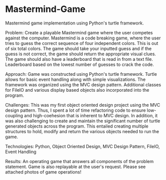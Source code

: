# Mastermind-Game
Mastermind game implementation using Python's turtle framework.

Problem:
Create a playable Mastermind game where the user competes against the computer. Mastermind is a code breaking game, where the user tries to guess the correct sequence of four independent colors. This is out of six total colors. The game should take your inputted guess and if the guess is not correct, the game should return the appropriate visual clues. The game should also have a leaderboard that is read in from a text file. Leaderboard based on the lowest number of guesses to crack the code.

Approach:
Game was constructed using Python's turtle framework. Turtle allows for basic event handling along with simple visualizations. The framework was organized using the MVC design pattern. Additional classes for FileIO and various display based objects also incorporated into the program.

Challenges:
This was my first object oriented design project using the MVC design pattern. Thus, I spent a lot of time refactoring code to ensure low-coupling and high-coehesion that is inherent to MVC design. In addition, it was also challenging to create and maintain the significant number of turtle generated objects across the program. This entailed creating multiple structures to hold, modify and return the various objects needed to run the game.

Technologies:
Python, Object Oriented Design, MVC Design Pattern, FileIO, Event Handling

Results:
An operating game that answers all components of the problem statement. Game is also replayable at the user's request. Please see attached photos of game operations!

